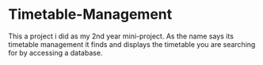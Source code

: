 # Timetable-Management
This a project i did as my 2nd year mini-project. As the name says its timetable management it finds and displays the timetable you are searching for by accessing a database.
